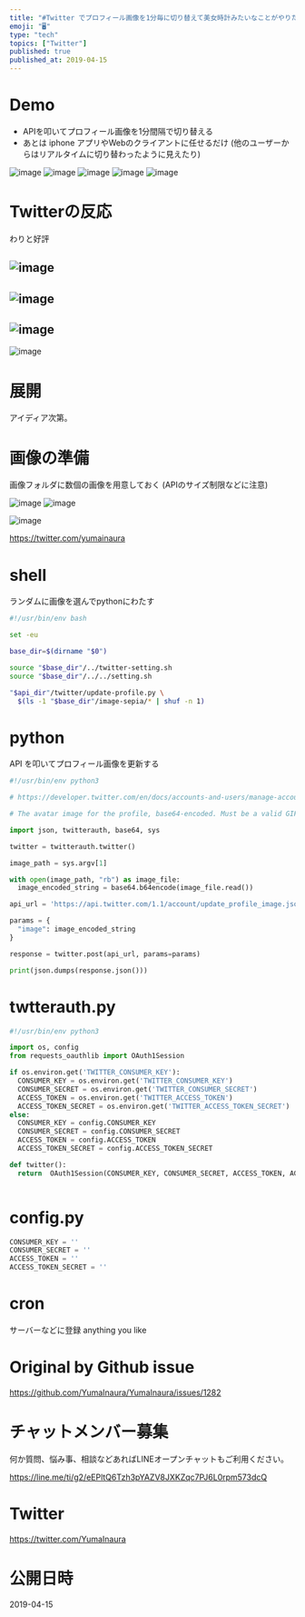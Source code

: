 ```yaml
---
title: "#Twitter でプロフィール画像を1分毎に切り替えて美女時計みたいなことがやりたい  (お試し)"
emoji: "🖥"
type: "tech"
topics: ["Twitter"]
published: true
published_at: 2019-04-15
---
```


# Demo

- APIを叩いてプロフィール画像を1分間隔で切り替える
- あとは iphone  アプリやWebのクライアントに任せるだけ (他のユーザーからはリアルタイムに切り替わったように見えたり)

![image](https://user-images.githubusercontent.com/13635059/56091607-0cb51e80-5eec-11e9-8c4a-82f902e8a907.png)
![image](https://user-images.githubusercontent.com/13635059/56091609-1179d280-5eec-11e9-874f-1436694c21f6.png)
![image](https://user-images.githubusercontent.com/13635059/56091608-0fb00f00-5eec-11e9-92fb-2dd8429b98eb.png)
![image](https://user-images.githubusercontent.com/13635059/56091683-e2179580-5eec-11e9-83bb-78477117c372.png)
![image](https://user-images.githubusercontent.com/13635059/56091687-e93ea380-5eec-11e9-93e4-5bae838056a9.png)

# Twitterの反応

わりと好評

![image](https://user-images.githubusercontent.com/13635059/56091661-9369fb80-5eec-11e9-9706-739168eda9b0.png)
---
![image](https://user-images.githubusercontent.com/13635059/56091662-949b2880-5eec-11e9-8dd0-fb83d719febd.png)
---
![image](https://user-images.githubusercontent.com/13635059/56091666-9c5acd00-5eec-11e9-88f4-89dcae18c8df.png)
---
![image](https://user-images.githubusercontent.com/13635059/56091650-71707900-5eec-11e9-9424-d76f642b4232.png)

# 展開

アイディア次第。

# 画像の準備


画像フォルダに数個の画像を用意しておく (APIのサイズ制限などに注意)

![image](https://user-images.githubusercontent.com/13635059/56091611-163e8680-5eec-11e9-871f-94f9f015108d.png)
![image](https://user-images.githubusercontent.com/13635059/56091612-19d20d80-5eec-11e9-82a4-bfb9e1ec93a9.png)

![image](https://user-images.githubusercontent.com/13635059/56091677-ca401180-5eec-11e9-8a65-a18a96794ccb.png)

https://twitter.com/yumainaura

# shell

ランダムに画像を選んでpythonにわたす

```sh
#!/usr/bin/env bash

set -eu

base_dir=$(dirname "$0")

source "$base_dir"/../twitter-setting.sh
source "$base_dir"/../../setting.sh

"$api_dir"/twitter/update-profile.py \
  $(ls -1 "$base_dir"/image-sepia/* | shuf -n 1)


```

# python 

API を叩いてプロフィール画像を更新する

```py
#!/usr/bin/env python3

# https://developer.twitter.com/en/docs/accounts-and-users/manage-account-settings/api-reference/post-account-update_profile_image.html

# The avatar image for the profile, base64-encoded. Must be a valid GIF, JPG, or PNG image of less than 700 kilobytes in size. Images with width larger than 400 pixels will be scaled down. Animated GIFs will be converted to a static GIF of the first frame, removing the animation.

import json, twitterauth, base64, sys

twitter = twitterauth.twitter()

image_path = sys.argv[1]

with open(image_path, "rb") as image_file:
  image_encoded_string = base64.b64encode(image_file.read())

api_url = 'https://api.twitter.com/1.1/account/update_profile_image.json'

params = {
  "image": image_encoded_string
}

response = twitter.post(api_url, params=params)

print(json.dumps(response.json()))


```

# twtterauth.py

```py
#!/usr/bin/env python3

import os, config
from requests_oauthlib import OAuth1Session

if os.environ.get('TWITTER_CONSUMER_KEY'):
  CONSUMER_KEY = os.environ.get('TWITTER_CONSUMER_KEY')
  CONSUMER_SECRET = os.environ.get('TWITTER_CONSUMER_SECRET')
  ACCESS_TOKEN = os.environ.get('TWITTER_ACCESS_TOKEN')
  ACCESS_TOKEN_SECRET = os.environ.get('TWITTER_ACCESS_TOKEN_SECRET')
else:
  CONSUMER_KEY = config.CONSUMER_KEY
  CONSUMER_SECRET = config.CONSUMER_SECRET
  ACCESS_TOKEN = config.ACCESS_TOKEN
  ACCESS_TOKEN_SECRET = config.ACCESS_TOKEN_SECRET

def twitter():
  return  OAuth1Session(CONSUMER_KEY, CONSUMER_SECRET, ACCESS_TOKEN, ACCESS_TOKEN_SECRET)



```

# config.py

```py
CONSUMER_KEY = ''
CONSUMER_SECRET = ''
ACCESS_TOKEN = ''
ACCESS_TOKEN_SECRET = ''


```

 # cron

サーバーなどに登録
anything you like

# Original by Github issue

https://github.com/YumaInaura/YumaInaura/issues/1282








<!-- Update From Qiita API -->

# チャットメンバー募集


何か質問、悩み事、相談などあればLINEオープンチャットもご利用ください。

https://line.me/ti/g2/eEPltQ6Tzh3pYAZV8JXKZqc7PJ6L0rpm573dcQ





# Twitter


https://twitter.com/YumaInaura


<!-- Update From Qiita API -->



# 公開日時

2019-04-15
